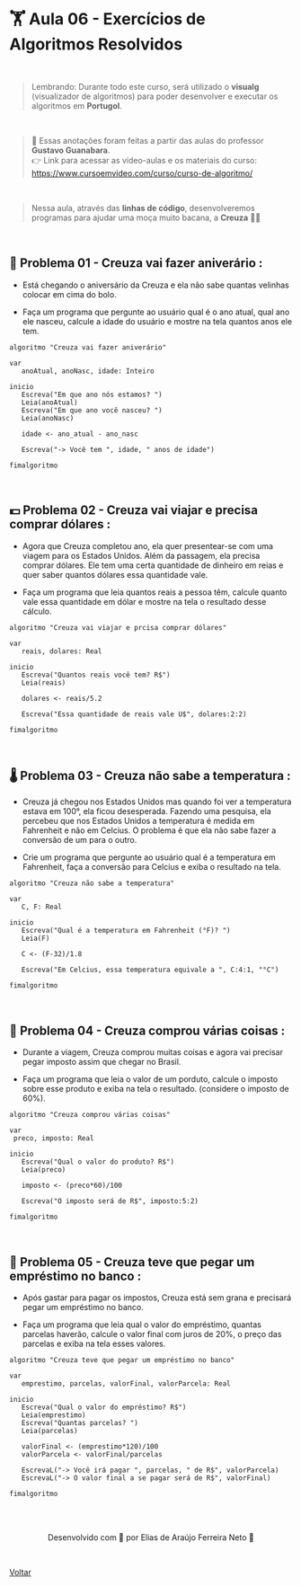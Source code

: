 # 🏋️‍ Aula 06 - Exercícios de Algoritmos Resolvidos

<br>

> Lembrando: Durante todo este curso, será utilizado o **visualg** (visualizador de algoritmos) para poder desenvolver e executar os algoritmos em **Portugol**.

<br>

> 🖖 Essas anotações foram feitas a partir das aulas do professor **Gustavo Guanabara**. <br>
> 👉 Link para acessar as vídeo-aulas e os materiais do curso: https://www.cursoemvideo.com/curso/curso-de-algoritmo/

<br>

> Nessa aula, através das **linhas de código**, desenvolveremos programas para ajudar uma moça muito bacana, a **Creuza** 👩‍🦱

<br>

## 🎂 **Problema 01 - Creuza vai fazer aniverário :**

- Está chegando o aniversário da Creuza e ela não sabe quantas velinhas colocar em cima do bolo.

- Faça um programa que pergunte ao usuário qual é o ano atual, qual ano ele nasceu, calcule
a idade do usuário e mostre na tela quantos anos ele tem.

````
algoritmo "Creuza vai fazer aniverário"

var
   anoAtual, anoNasc, idade: Inteiro
   
inicio
   Escreva("Em que ano nós estamos? ")
   Leia(anoAtual)
   Escreva("Em que ano você nasceu? ")
   Leia(anoNasc)
   
   idade <- ano_atual - ano_nasc
   
   Escreva("-> Você tem ", idade, " anos de idade")
      
fimalgoritmo
````

<br>

## 💵 **Problema 02 - Creuza vai viajar e precisa comprar dólares :**

- Agora que Creuza completou ano, ela quer presentear-se com uma viagem para os Estados Unidos.
Além da passagem, ela precisa comprar dólares. Ele tem uma certa quantidade de dinheiro em reias
e quer saber quantos dólares essa quantidade vale.

- Faça um programa que leia quantos reais a pessoa têm, calcule quanto vale essa quantidade em dólar e
mostre na tela o resultado desse cálculo.

````
algoritmo "Creuza vai viajar e prcisa comprar dólares"

var
   reais, dolares: Real
   
inicio
   Escreva("Quantos reais você tem? R$")
   Leia(reais)
   
   dolares <- reais/5.2
   
   Escreva("Essa quantidade de reais vale U$", dolares:2:2)
   
fimalgoritmo
````

<br>

## 🌡️ **Problema 03 - Creuza não sabe a temperatura :**

- Creuza já chegou nos Estados Unidos mas quando foi ver a temperatura estava em 100°, ela ficou
desesperada. Fazendo uma pesquisa, ela percebeu que nos Estados Unidos a temperatura é medida
em Fahrenheit e não em Celcius. O problema é que ela não sabe fazer a conversão de um para o outro.

- Crie um programa que pergunte ao usuário qual é a temperatura em Fahrenheit, faça a 
conversão para Celcius e exiba o resultado na tela.

````
algoritmo "Creuza não sabe a temperatura"

var
   C, F: Real
   
inicio
   Escreva("Qual é a temperatura em Fahrenheit (°F)? ")
   Leia(F)
   
   C <- (F-32)/1.8
   
   Escreva("Em Celcius, essa temperatura equivale a ", C:4:1, "°C")
   
fimalgoritmo
````

<br>

## 🛒 **Problema 04 - Creuza comprou várias coisas :**

- Durante a viagem, Creuza comprou muitas coisas e agora vai precisar pegar imposto assim 
que chegar no Brasil.

- Faça um programa que leia o valor de um porduto, calcule o imposto sobre esse produto e
exiba na tela o resultado. (considere o imposto de 60%).

````
algoritmo "Creuza comprou várias coisas"

var
 preco, imposto: Real
    
inicio
   Escreva("Qual o valor do produto? R$")
   Leia(preco)
   
   imposto <- (preco*60)/100
   
   Escreva("O imposto será de R$", imposto:5:2)
   
fimalgoritmo
````

<br>

## 💸 **Problema 05 - Creuza teve que pegar um empréstimo no banco :**

- Após gastar para pagar os impostos, Creuza está sem grana e precisará pegar um 
empréstimo no banco.

- Faça um programa que leia qual o valor do empréstimo, quantas parcelas haverão, calcule
o valor final com juros de 20%, o preço das parcelas e exiba na tela esses valores.

````
algoritmo "Creuza teve que pegar um empréstimo no banco"

var
   emprestimo, parcelas, valorFinal, valorParcela: Real
   
inicio
   Escreva("Qual o valor do empréstimo? R$")
   Leia(emprestimo)
   Escreva("Quantas parcelas? ")
   Leia(parcelas)
   
   valorFinal <- (emprestimo*120)/100
   valorParcela <- valorFinal/parcelas
   
   EscrevaL("-> Você irá pagar ", parcelas, " de R$", valorParcela)
   EscrevaL("-> O valor final a se pagar será de R$", valorFinal)
      
fimalgoritmo
````

<br><br>

<p align="center"> Desenvolvido com 💙 por Elias de Araújo Ferreira Neto 👋 <p>

<br>

<a href="../README.md">Voltar</a>